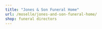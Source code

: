 ```yaml
---
title: "Jones & Son Funeral Home"
url: /moselle/jones-and-son-funeral-home/
shop: funeral directors
---
```

